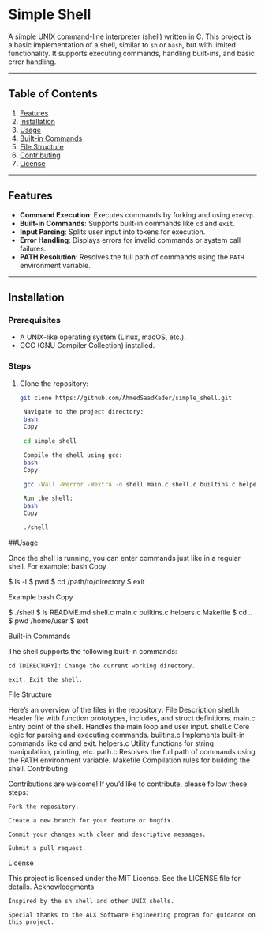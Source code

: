 # Simple Shell

A simple UNIX command-line interpreter (shell) written in C. This project is a basic implementation of a shell, similar to `sh` or `bash`, but with limited functionality. It supports executing commands, handling built-ins, and basic error handling.

---

## Table of Contents
1. [Features](#features)
2. [Installation](#installation)
3. [Usage](#usage)
4. [Built-in Commands](#built-in-commands)
5. [File Structure](#file-structure)
6. [Contributing](#contributing)
7. [License](#license)

---

## Features
- **Command Execution**: Executes commands by forking and using `execvp`.
- **Built-in Commands**: Supports built-in commands like `cd` and `exit`.
- **Input Parsing**: Splits user input into tokens for execution.
- **Error Handling**: Displays errors for invalid commands or system call failures.
- **PATH Resolution**: Resolves the full path of commands using the `PATH` environment variable.

---

## Installation

### Prerequisites
- A UNIX-like operating system (Linux, macOS, etc.).
- GCC (GNU Compiler Collection) installed.

### Steps
1. Clone the repository:
   ```bash
   git clone https://github.com/AhmedSaadKader/simple_shell.git

    Navigate to the project directory:
    bash
    Copy

    cd simple_shell

    Compile the shell using gcc:
    bash
    Copy

    gcc -Wall -Werror -Wextra -o shell main.c shell.c builtins.c helpers.c path.c

    Run the shell:
    bash
    Copy

    ./shell

##Usage

Once the shell is running, you can enter commands just like in a regular shell. For example:
bash
Copy

$ ls -l
$ pwd
$ cd /path/to/directory
$ exit

Example
bash
Copy

$ ./shell
$ ls
README.md  shell.c  main.c  builtins.c  helpers.c  Makefile
$ cd ..
$ pwd
/home/user
$ exit

Built-in Commands

The shell supports the following built-in commands:

    cd [DIRECTORY]: Change the current working directory.

    exit: Exit the shell.

File Structure

Here’s an overview of the files in the repository:
File	Description
shell.h	Header file with function prototypes, includes, and struct definitions.
main.c	Entry point of the shell. Handles the main loop and user input.
shell.c	Core logic for parsing and executing commands.
builtins.c	Implements built-in commands like cd and exit.
helpers.c	Utility functions for string manipulation, printing, etc.
path.c	Resolves the full path of commands using the PATH environment variable.
Makefile	Compilation rules for building the shell.
Contributing

Contributions are welcome! If you’d like to contribute, please follow these steps:

    Fork the repository.

    Create a new branch for your feature or bugfix.

    Commit your changes with clear and descriptive messages.

    Submit a pull request.

License

This project is licensed under the MIT License. See the LICENSE file for details.
Acknowledgments

    Inspired by the sh shell and other UNIX shells.

    Special thanks to the ALX Software Engineering program for guidance on this project.
